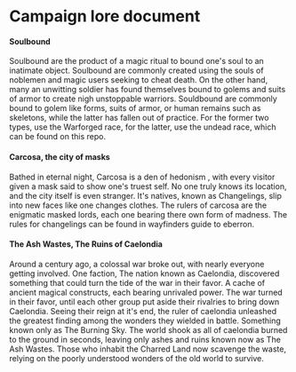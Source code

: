 # Campaign lore document

#### Soulbound
Soulbound are the product of a magic ritual to bound one's soul to an inatimate object.
Soulbound are commonly created using the souls of noblemen and magic users seeking to cheat death.
On the other hand, many an unwitting soldier has found themselves bound to golems and suits of armor to create nigh unstoppable warriors.
Souldbound are commonly bound to golem like forms, suits of armor, or human remains such as skeletons, while the latter has fallen out of practice.
For the former two types, use the Warforged race, for the latter, use the undead race, which can be found on this repo.

#### Carcosa, the city of masks
Bathed in eternal night, Carcosa is a den of hedonism , with every visitor given a mask said to show one's truest self.
No one truly knows its location, and the city itself is even stranger. It's natives, known as Changelings, slip into new faces like one changes clothes.
The rulers of carcosa are the enigmatic masked lords, each one bearing there own form of madness. 
The rules for changelings can be found in wayfinders guide to eberron.

#### The Ash Wastes, The Ruins of Caelondia
Around a century ago, a colossal war broke out, with nearly everyone getting involved. One faction, The nation known as Caelondia, discovered something that could turn the tide of the war in their favor. A cache of ancient magical constructs, each bearing unrivaled power. The war turned in their favor, until each other group put aside their rivalries to bring down Caelondia. Seeing their reign at it's end, the ruler of caelondia unleashed the greatest finding among the wonders they wielded in battle. Something known only as The Burning Sky. The world shook as all of caelondia burned to the ground in seconds, leaving only ashes and ruins known now as The Ash Wastes. Those who inhabit the Charred Land now scavenge the waste, relying on the poorly understood wonders of the old world to survive.
